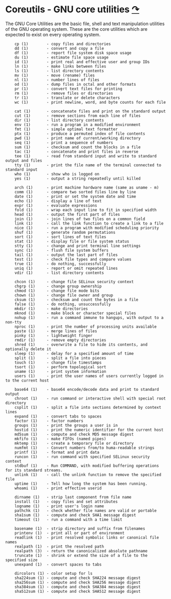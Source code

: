 <!--
File          : gnu-core-utilities.md

Created       : Wed 14 Oct 2015 23:07:41
Last Modified : Sun 18 Oct 2015 04:53:25
Maintainer    : sharlatan
-->
# Coreutils - GNU core utilities [↷](https://www.gnu.org/software/coreutils/coreutils.html) #

The GNU Core Utilities are the basic file, shell and text manipulation
utilities of the GNU operating system.  These are the core utilities which are
expected to exist on every operating system. 

        cp (1)        - copy files and directories
        dd (1)        - convert and copy a file
        df (1)        - report file system disk space usage
        du (1)        - estimate file space usage
        id (1)        - print real and effective user and group IDs
        ln (1)        - make links between files
        ls (1)        - list directory contents
        mv (1)        - move (rename) files
        nl (1)        - number lines of files
        od (1)        - dump files in octal and other formats
        pr (1)        - convert text files for printing
        rm (1)        - remove files or directories
        tr (1)        - translate or delete characters
        wc (1)        - print newline, word, and byte counts for each file

        cat (1)       - concatenate files and print on the standard output
        cut (1)       - remove sections from each line of files
        dir (1)       - list directory contents
        env (1)       - run a program in a modified environment
        fmt (1)       - simple optimal text formatter
        ptx (1)       - produce a permuted index of file contents
        pwd (1)       - print name of current/working directory
        seq (1)       - print a sequence of numbers
        sum (1)       - checksum and count the blocks in a file
        tac (1)       - concatenate and print files in reverse
        tee (1)       - read from standard input and write to standard output and files
        tty (1)       - print the file name of the terminal connected to standard input
        who (1)       - show who is logged on
        yes (1)       - output a string repeatedly until killed

        arch (1)      - print machine hardware name (same as uname - m)
        comm (1)      - compare two sorted files line by line
        date (1)      - print or set the system date and time
        echo (1)      - display a line of text
        expr (1)      - evaluate expressions
        fold (1)      - wrap each input line to fit in specified width
        head (1)      - output the first part of files
        join (1)      - join lines of two files on a common field
        link (1)      - call the link function to create a link to a file
        nice (1)      - run a program with modified scheduling priority
        shuf (1)      - generate random permutations
        sort (1)      - sort lines of text files
        stat (1)      - display file or file system status
        stty (1)      - change and print terminal line settings
        sync (1)      - flush file system buffers
        tail (1)      - output the last part of files
        test (1)      - check file types and compare values
        true (1)      - do nothing, successfully
        uniq (1)      - report or omit repeated lines
        vdir (1)      - list directory contents

        chcon (1)     - change file SELinux security context
        chgrp (1)     - change group ownership
        chmod (1)     - change file mode bits
        chown (1)     - change file owner and group
        cksum (1)     - checksum and count the bytes in a file
        false (1)     - do nothing, unsuccessfully
        mkdir (1)     - make directories
        mknod (1)     - make block or character special files
        nohup (1)     - run a command immune to hangups, with output to a non-tty
        nproc (1)     - print the number of processing units available
        paste (1)     - merge lines of files
        pinky (1)     - lightweight finger
        rmdir (1)     - remove empty directories
        shred (1)     - overwrite a file to hide its contents, and optionally delete it
        sleep (1)     - delay for a specified amount of time
        split (1)     - split a file into pieces
        touch (1)     - change file timestamps
        tsort (1)     - perform topological sort
        uname (1)     - print system information
        users (1)     - print the user names of users currently logged in to the current host

        base64 (1)    - base64 encode/decode data and print to standard output
        chroot (1)    - run command or interactive shell with special root directory
        csplit (1)    - split a file into sections determined by context lines
        expand (1)    - convert tabs to spaces
        factor (1)    - factor numbers
        groups (1)    - print the groups a user is in
        hostid (1)    - print the numeric identifier for the current host
        md5sum (1)    - compute and check MD5 message digest
        mkfifo (1)    - make FIFOs (named pipes)
        mktemp (1)    - create a temporary file or directory
        numfmt (1)    - Convert numbers from/to huma-readable strings
        printf (1)    - format and print data
        runcon (1)    - run command with specified SELinux security context
        stdbuf (1)    - Run COMMAND, with modified buffering operations for its standard streams.
        unlink (1)    - call the unlink function to remove the specified file
        uptime (1)    - Tell how long the system has been running.
        whoami (1)    - print effective userid

        dirname (1)   - strip last component from file name
        install (1)   - copy files and set attributes
        logname (1)   - print user's login name
        pathchk (1)   - check whether file names are valid or portable
        sha1sum (1)   - compute and check SHA1 message digest
        timeout (1)   - run a command with a time limit

        basename (1)  - strip directory and suffix from filenames
        printenv (1)  - print all or part of environment
        readlink (1)  - print resolved symbolic links or canonical file names
        realpath (1)  - print the resolved path
        realpath (3)  - return the canonicalized absolute pathname
        truncate (1)  - shrink or extend the size of a file to the specified size
        unexpand (1)  - convert spaces to tabs

        dircolors (1) - color setup for ls
        sha224sum (1) - compute and check SHA224 message digest
        sha256sum (1) - compute and check SHA256 message digest
        sha384sum (1) - compute and check SHA384 message digest
        sha512sum (1) - compute and check SHA512 message digest
